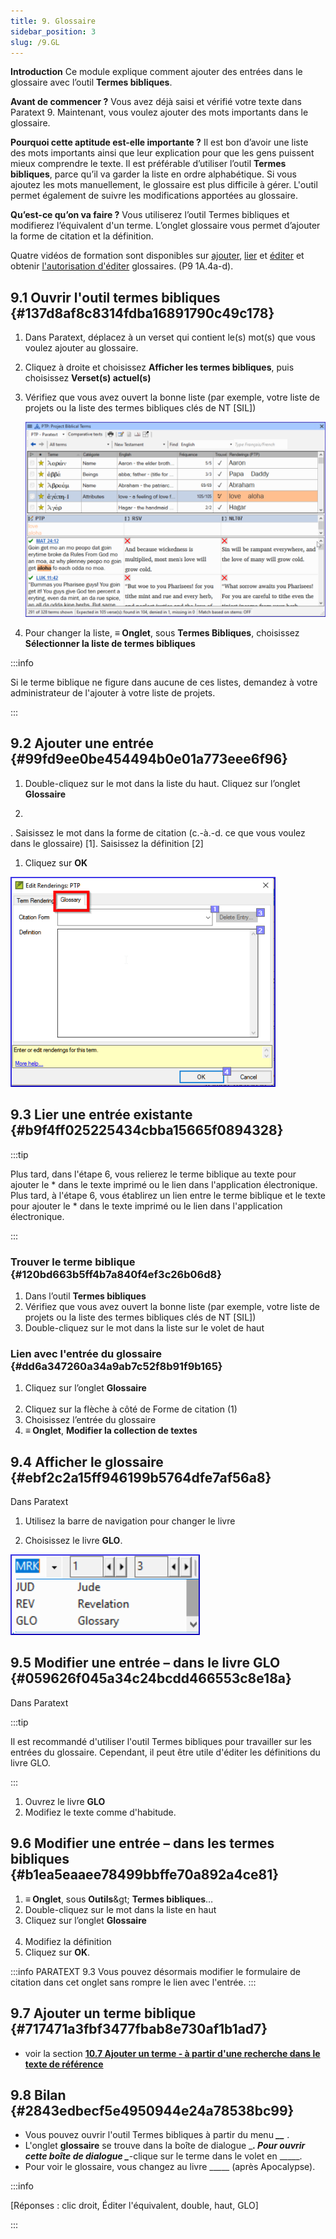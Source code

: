 ```yaml
---
title: 9. Glossaire
sidebar_position: 3
slug: /9.GL
---
```




**Introduction** Ce module explique comment ajouter des entrées dans le glossaire avec l’outil **Termes bibliques**.


**Avant de commencer ?** Vous avez déjà saisi et vérifié votre texte dans Paratext 9. Maintenant, vous voulez ajouter des mots importants dans le glossaire.


**Pourquoi cette aptitude est-elle importante ?** Il est bon d’avoir une liste des mots importants ainsi que leur explication pour que les gens puissent mieux comprendre le texte. Il est préférable d’utiliser l’outil **Termes bibliques**, parce qu’il va garder la liste en ordre alphabétique. Si vous ajoutez les mots manuellement, le glossaire est plus difficile à gérer. L'outil permet également de suivre les modifications apportées au glossaire.


**Qu’est-ce qu’on va faire ?** Vous utiliserez l’outil Termes bibliques et modifierez l’équivalent d'un terme. L’onglet glossaire vous permet d’ajouter la forme de citation et la définition.


Quatre vidéos de formation sont disponibles sur [ajouter](https://vimeo.com/manage/videos/451195974), [lier](https://vimeo.com/manage/videos/499553868) et [éditer](https://vimeo.com/manage/videos/503489533) et obtenir [l'autorisation d'éditer](https://vimeo.com/manage/videos/476293601) glossaires. (P9 1A.4a-d).


## 9.1 Ouvrir l'outil termes bibliques {#137d8af8c8314fdba16891790c49c178}

1. Dans Paratext, déplacez à un verset qui contient le(s) mot(s) que vous voulez ajouter au glossaire.
1. Cliquez à droite et choisissez **Afficher les termes bibliques**, puis choisissez **Verset(s) actuel(s)**
1. Vérifiez que vous avez ouvert la bonne liste (par exemple, votre liste de projets ou la liste des termes bibliques clés de NT [SIL])

    ![](./536721521.png)

1. Pour changer la liste, **≡ Onglet**, sous **Termes Bibliques**, choisissez **Sélectionner la liste de termes bibliques**

:::info

Si le terme biblique ne figure dans aucune de ces listes, demandez à votre administrateur de l'ajouter à votre liste de projets.

:::




## 9.2 Ajouter une entrée {#99fd9ee0be454494b0e01a773eee6f96}


<div class='notion-row'>
<div class='notion-column' style={{width: 'calc((100% - (min(32px, 4vw) * 1)) * 0.5)'}}>

1. Double-cliquez sur le mot dans la liste du haut. Cliquez sur l’onglet **Glossaire**

1.
. Saisissez le mot dans la forme de citation (c.-à.-d. ce que vous voulez dans le glossaire) [1]. Saisissez la définition [2]

1. Cliquez sur **OK**

</div><div className='notion-spacer'></div>

<div class='notion-column' style={{width: 'calc((100% - (min(32px, 4vw) * 1)) * 0.5)'}}>

![](./1986832627.png)

</div><div className='notion-spacer'></div>
</div>

## 9.3 Lier une entrée existante {#b9f4ff025225434cbba15665f0894328}


:::tip

Plus tard, dans l'étape 6, vous relierez le terme biblique au texte pour ajouter le \* dans le texte imprimé ou le lien dans l'application électronique. Plus tard, à l'étape 6, vous établirez un lien entre le terme biblique et le texte pour ajouter le * dans le texte imprimé ou le lien dans l'application électronique.

:::




### Trouver le terme biblique {#120bd663b5ff4b7a840f4ef3c26b06d8}

1. Dans l’outil **Termes bibliques**
1. Vérifiez que vous avez ouvert la bonne liste (par exemple, votre liste de projets ou la liste des termes bibliques clés de NT [SIL])
1. Double-cliquez sur le mot dans la liste sur le volet de haut

### Lien avec l'entrée du glossaire {#dd6a347260a34a9ab7c52f8b91f9b165}

1. Cliquez sur l’onglet **Glossaire**   
    
1. Cliquez sur la flèche à côté de Forme de citation (1)
1. Choisissez l’entrée du glossaire
1. **≡ Onglet**, **Modifier la collection de textes**  

## 9.4 Afficher le glossaire {#ebf2c2a15ff946199b5764dfe7af56a8}


Dans Paratext


<div class='notion-row'>
<div class='notion-column' style={{width: 'calc((100% - (min(32px, 4vw) * 1)) * 0.5)'}}>

1. Utilisez la barre de navigation pour changer le livre

1. Choisissez le livre **GLO**.

</div><div className='notion-spacer'></div>

<div class='notion-column' style={{width: 'calc((100% - (min(32px, 4vw) * 1)) * 0.5)'}}>

![](./1353885956.png)

</div><div className='notion-spacer'></div>
</div>

## 9.5 Modifier une entrée – dans le livre GLO {#059626f045a34c24bcdd466553c8e18a}


Dans Paratext


:::tip

Il est recommandé d'utiliser l'outil Termes bibliques pour travailler sur les entrées du glossaire. Cependant, il peut être utile d'éditer les définitions du livre GLO.

:::



1. Ouvrez le livre **GLO**
1. Modifiez le texte comme d'habitude.

## 9.6 Modifier une entrée – dans les termes bibliques {#b1ea5eaaee78499bbffe70a892a4ce81}

1. **≡ Onglet**, sous **Outils**\&gt; **Termes bibliques**…
1. Double-cliquez sur le mot dans la liste en haut
1. Cliquez sur l’onglet **Glossaire**   
    
1. Modifiez la définition
1. Cliquez sur **OK**.

:::info PARATEXT 9.3
Vous pouvez désormais modifier le formulaire de citation dans cet onglet sans rompre le lien avec l'entrée.
:::


## 9.7 Ajouter un terme biblique {#717471a3fbf3477fbab8e730af1b1ad7}

- voir la section [**10.7 Ajouter un terme - à partir d'une recherche dans le texte de référence**](/10.BT#f683ccf4cdcf45f09c516c09c78ab277)

## 9.8 Bilan {#2843edbecf5e4950944e24a78538bc99}

- Vous pouvez ouvrir l'outil Termes bibliques à partir du menu _**__**_ .
- L'onglet **glossaire** se trouve dans la boîte de dialogue \________. Pour ouvrir cette boîte de dialogue \________-clique sur le terme dans le volet en \_____.
- Pour voir le glossaire, vous changez au livre \____\_ (après Apocalypse).

:::info

[Réponses : clic droit, Éditer l'équivalent, double, haut, GLO]

:::



